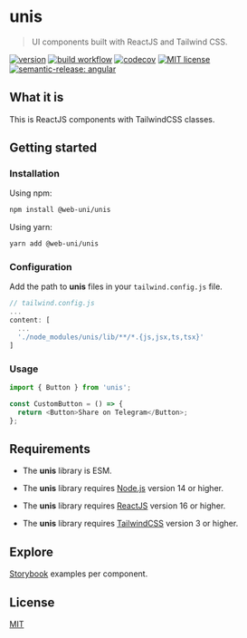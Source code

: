 # unis

> UI components built with ReactJS and Tailwind CSS.

[![version](https://img.shields.io/npm/v/@web-uni/unis)](https://www.npmjs.com/package/@web-uni/unis) [![build workflow](https://github.com/unicorn-84/unis/actions/workflows/build.yml/badge.svg)](https://github.com/unicorn-84/unis/actions/workflows/build.yml) [![codecov](https://codecov.io/gh/unicorn-84/unis/branch/master/graph/badge.svg?token=JGF2MPS3M9)](https://codecov.io/gh/unicorn-84/unis) [![MIT license](https://img.shields.io/github/license/unicorn-84/unis)](https://github.com/unicorn-84/unis/blob/master/LICENSE) [![semantic-release: angular](https://img.shields.io/badge/semantic--release-angular-e10079?logo=semantic-release)](https://github.com/semantic-release/semantic-release)

## What it is

This is ReactJS components with TailwindCSS classes.

## Getting started

### Installation

Using npm:

```bash
npm install @web-uni/unis
```

Using yarn:

```bash
yarn add @web-uni/unis
```

### Configuration

Add the path to **unis** files in your `tailwind.config.js` file.

```js
// tailwind.config.js
...
content: [
  ...
  './node_modules/unis/lib/**/*.{js,jsx,ts,tsx}'
]
```

### Usage

```js
import { Button } from 'unis';

const CustomButton = () => {
  return <Button>Share on Telegram</Button>;
};
```

## Requirements

- The **unis** library is ESM.

- The **unis** library requires [Node.js](https://nodejs.org) version 14 or higher.

- The **unis** library requires [ReactJS](https://reactjs.org) version 16 or higher.

- The **unis** library requires [TailwindCSS](https://tailwindcss.com) version 3 or higher.

## Explore

[Storybook](https://master--6039faf22bc1890023504a43.chromatic.com) examples per component.

## License

[MIT](https://github.com/unicorn-84/unis/blob/master/LICENSE)
